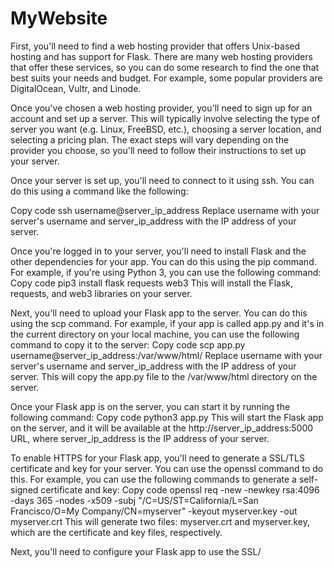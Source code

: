 # MyWebsite

First, you'll need to find a web hosting provider that offers Unix-based hosting and has support for Flask. There are many web hosting providers that offer these services, so you can do some research to find the one that best suits your needs and budget. For example, some popular providers are DigitalOcean, Vultr, and Linode.

Once you've chosen a web hosting provider, you'll need to sign up for an account and set up a server. This will typically involve selecting the type of server you want (e.g. Linux, FreeBSD, etc.), choosing a server location, and selecting a pricing plan. The exact steps will vary depending on the provider you choose, so you'll need to follow their instructions to set up your server.

Once your server is set up, you'll need to connect to it using ssh. You can do this using a command like the following:

Copy code
ssh username@server_ip_address
Replace username with your server's username and server_ip_address with the IP address of your server.

Once you're logged in to your server, you'll need to install Flask and the other dependencies for your app. You can do this using the pip command. For example, if you're using Python 3, you can use the following command:
Copy code
pip3 install flask requests web3
This will install the Flask, requests, and web3 libraries on your server.

Next, you'll need to upload your Flask app to the server. You can do this using the scp command. For example, if your app is called app.py and it's in the current directory on your local machine, you can use the following command to copy it to the server:
Copy code
scp app.py username@server_ip_address:/var/www/html/
Replace username with your server's username and server_ip_address with the IP address of your server. This will copy the app.py file to the /var/www/html directory on the server.

Once your Flask app is on the server, you can start it by running the following command:
Copy code
python3 app.py
This will start the Flask app on the server, and it will be available at the http://server_ip_address:5000 URL, where server_ip_address is the IP address of your server.

To enable HTTPS for your Flask app, you'll need to generate a SSL/TLS certificate and key for your server. You can use the openssl command to do this. For example, you can use the following commands to generate a self-signed certificate and key:
Copy code
openssl req -new -newkey rsa:4096 -days 365 -nodes -x509 -subj "/C=US/ST=California/L=San Francisco/O=My Company/CN=myserver" -keyout myserver.key -out myserver.crt
This will generate two files: myserver.crt and myserver.key, which are the certificate and key files, respectively.

Next, you'll need to configure your Flask app to use the SSL/
